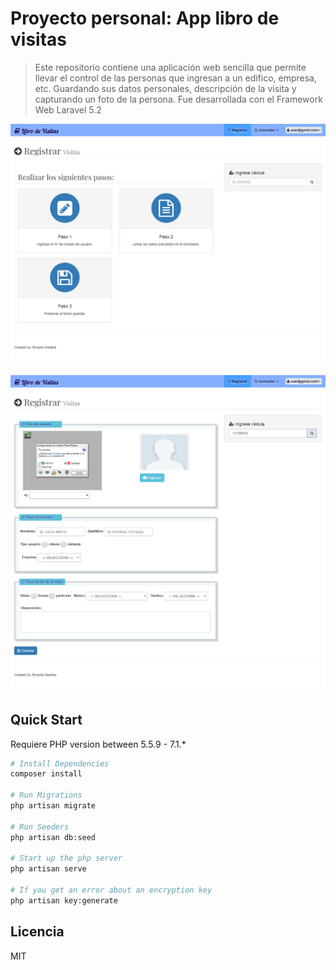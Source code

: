 # Proyecto personal: App libro de visitas

> Este repositorio contiene una aplicación web sencilla que permite llevar el control de las personas que ingresan a un edifico, empresa, etc. Guardando sus datos personales, descripción de la visita y capturando un foto de la persona. Fue desarrollada con el Framework Web Laravel 5.2

![Captura de la App](./readme-static/captura1.png)

![Captura de la App](./readme-static/captura2.png)

## Quick Start

Requiere PHP version between 5.5.9 - 7.1.*

``` bash
# Install Dependencies
composer install

# Run Migrations
php artisan migrate

# Run Seeders
php artisan db:seed

# Start up the php server
php artisan serve

# If you get an error about an encryption key
php artisan key:generate
```
## Licencia 

MIT